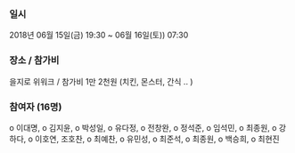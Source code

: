 ### 일시

2018년 06월 15일(금) 19:30 ~ 06월 16일(토)) 07:30

### 장소 / 참가비

을지로 위워크  /  참가비 1만 2천원 (치킨, 몬스터, 간식 .. )

### 참여자 (16명)

o 이대명, 
o 김지윤,
o 박성일, 
o 유다정, 
o 전창완, 
o 정석준, 
o 임석민, 
o 최종원,
o 강하다,
o 이호연,
조호찬,
o 최예찬,
o 유민성,
o 최준석,
o 최종원,
o 백승희,
o 최현진
